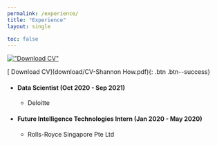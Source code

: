 ```yaml
---
permalink: /experience/
title: "Experience"
layout: single

toc: false
---
```


[!["Download CV"](https://user-images.githubusercontent.com/1376749/120938564-50c59780-c6e1-11eb-814f-22a0399623c5.png)](https://www.buymeacoffee.com/mmistakes)


[<i class="fas fa-download"></i> Download CV](download/CV-Shannon How.pdf){: .btn .btn--success}


* #### Data Scientist (Oct 2020 - Sep 2021)
  *   Deloitte 


* #### Future Intelligence Technologies Intern (Jan 2020 - May 2020)
  *   Rolls-Royce Singapore Pte Ltd 

